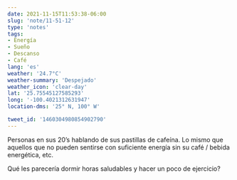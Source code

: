 ```yaml
---
date: 2021-11-15T11:53:38-06:00
slug: 'note/11-51-12'
type: 'notes'
tags:
- Energía
- Sueño
- Descanso
- Café
lang: 'es'
weather: '24.7°C'
weather-summary: 'Despejado'
weather_icon: 'clear-day'
lat: '25.75545127585293'
long: '-100.4021312631947'
location-dms: '25° N, 100° W'

tweet_id: '1460304980854902790'
---
```

Personas en sus 20’s hablando de sus pastillas de cafeína. 
Lo mismo que aquellos que no pueden sentirse con suficiente energía sin su café / bebida energética, etc.

Qué les parecería dormir horas saludables y hacer un poco de ejercicio?